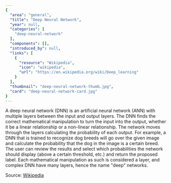 ```yaml
---
{
  "area": "general",
  "title": "Deep Neural Network",
  "year": null,
  "categories": [
    "deep-neural-network"
  ],
  "components": [],
  "introduced_by": null,
  "links": [
    {
      "resource": "Wikipedia",
      "icon": "wikipedia",
      "url": "https://en.wikipedia.org/wiki/Deep_learning"
    }
  ],
  "thumbnail": "deep-neural-network-thumb.jpg",
  "card": "deep-neural-network-card.jpg"
}
---
```

A deep neural network (DNN) is an artificial neural network (ANN) with multiple layers between the input and output layers. The DNN finds the correct mathematical manipulation to turn the input into the output, whether it be a linear relationship or a non-linear relationship. The network moves through the layers calculating the probability of each output. For example, a DNN that is trained to recognize dog breeds will go over the given image and calculate the probability that the dog in the image is a certain breed. The user can review the results and select which probabilities the network should display (above a certain threshold, etc.) and return the proposed label. Each mathematical manipulation as such is considered a layer, and complex DNN have many layers, hence the name "deep" networks. 

Source: [Wikipedia](https://en.wikipedia.org/wiki/Deep_learning#Deep_neural_networks)
